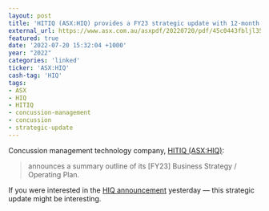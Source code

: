 ```yaml
---
layout: post
title: 'HITIQ (ASX:HIQ) provides a FY23 strategic update with 12-month operating milestones'
external_url: https://www.asx.com.au/asxpdf/20220720/pdf/45c0443fbljl35.pdf
featured: true
date: '2022-07-20 15:32:04 +1000'
year: "2022"
categories: 'linked'
ticker: 'ASX:HIQ'
cash-tag: 'HIQ'
tags:
- ASX
- HIQ
- HITIQ
- concussion-management
- concussion
- strategic-update
---
```


Concussion management technology company, [HITIQ (ASX:HIQ)](https://www2.asx.com.au/markets/company/HIQ):

> announces a summary outline of its [FY23] Business Strategy / Operating Plan.

<!--more-->

If you were interested in the [HIQ announcement](https://asxwhisperer.com/linked/2022/07/19/hitiq-asx-hiq-renews-deal-with-afl-and-expands-into-the-vfl-for-concussion-management/) yesterday — this strategic update might be interesting. 
